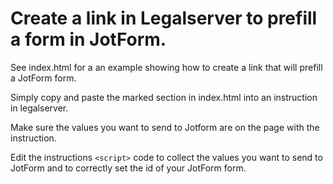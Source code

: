 # Create a link in Legalserver to prefill a form in JotForm.

See index.html for a an example showing how to create a link that will prefill a JotForm form.

Simply copy and paste the marked section in index.html into an instruction in legalserver.

Make sure the values you want to send to Jotform are on the page with the instruction.

Edit the instructions `<script>` code to collect the values you want to send to JotForm and to 
correctly set the id of your JotForm form.
